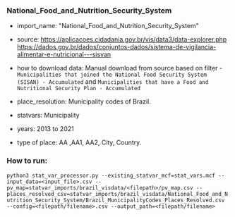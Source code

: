 ###  National_Food_and_Nutrition_Security_System

- import_name: "National_Food_and_Nutrition_Security_System"

- source: https://aplicacoes.cidadania.gov.br/vis/data3/data-explorer.php
          https://dados.gov.br/dados/conjuntos-dados/sistema-de-vigilancia-alimentar-e-nutricional---sisvan

- how to download data: Manual download from source based on filter - `Municipalities that joined the National Food Security System (SISAN) - Accumulated` and                                                                   `Municipalities that have a Food and Nutritional Security Plan - Accumulated`

- place_resolution: Municipality codes of Brazil. 

- statvars: Municipality
  
- years: 2013 to 2021

- type of place: AA ,AA1, AA2, City, Country.

### How to run:

`python3 stat_var_processor.py --existing_statvar_mcf=stat_vars.mcf --input_data=<input_file>.csv --pv_map=statvar_imports/brazil_visdata/<filepath>/pv_map.csv --places_resolved_csv=statvar_imports/brazil_visdata/National_Food_and_Nutrition_Security_System/Brazil_MunicipalityCodes_Places_Resolved.csv --config=<filepath/filename>.csv --output_path=<filepath/filename>`


   

